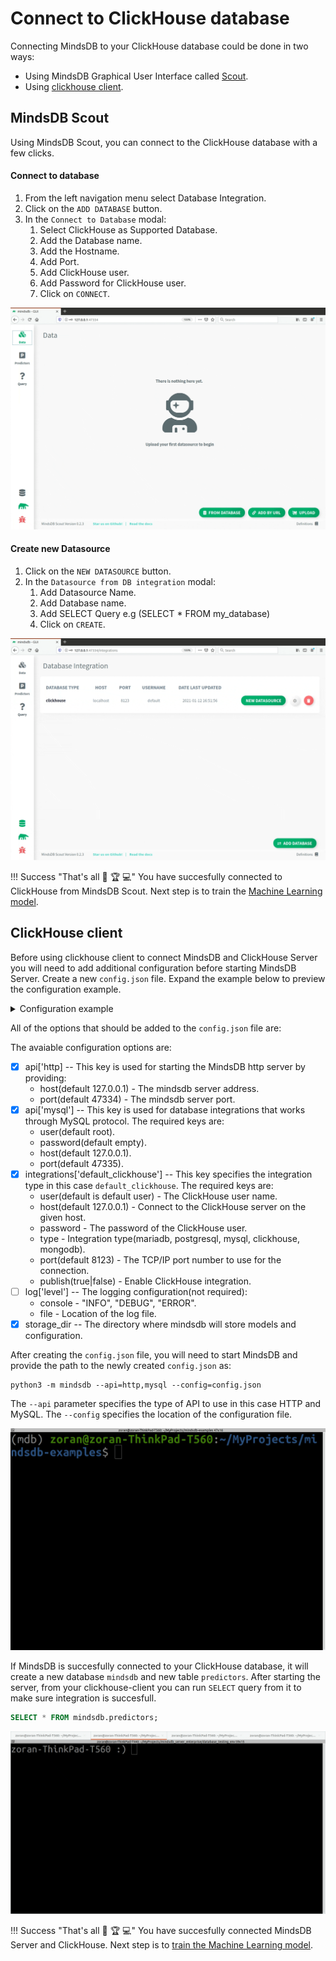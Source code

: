 # Connect to ClickHouse database

Connecting MindsDB to your ClickHouse database could be done in two ways:

* Using MindsDB Graphical User Interface called [Scout](#mindsdb-scout).
* Using [clickhouse client](#clickhouse-client).

## MindsDB Scout

Using MindsDB Scout, you can connect to the ClickHouse database with a few clicks.

#### Connect to database

1. From the left navigation menu select Database Integration.
2. Click on the `ADD DATABASE` button. 
3. In the `Connect to Database` modal:
    1. Select ClickHouse as Supported Database.
    2. Add the Database name.
    3. Add the Hostname.
    4. Add Port.
    5. Add ClickHouse user.
    6. Add Password for ClickHouse user.
    7. Click on `CONNECT`.


![Connect to ClickHouse](/assets/data/clickhouse.gif)

#### Create new Datasource

1. Click on the `NEW DATASOURCE` button.
2. In the `Datasource from DB integration` modal:
    1. Add Datasource Name.
    2. Add Database name.
    3. Add SELECT Query e.g (SELECT * FROM my_database)
    4. Click on `CREATE`.

![Create ClickHouse Datasource](/assets/data/clickhouse-ds.gif)

!!! Success "That's all :tada: :trophy:  :computer:"
    You have succesfully connected to ClickHouse from MindsDB Scout. Next step is to train the [Machine Learning model](/docs/model/train).

## ClickHouse client

Before using clickhouse client to connect MindsDB and ClickHouse Server you will need to add additional configuration before starting MindsDB Server. Create a new `config.json` file. Expand the example below to preview the configuration example.

<details class="success">
    <summary> Configuration example</summary>  
```json
{
    "api": {
        "http": {
            "host": "127.0.0.1",
            "port": "47334"
        },
        "mysql": {
            "host": "127.0.0.1",
            "password": "",
            "port": "47335",
            "user": "root"
        }
    },
    "config_version": "1.4",
    "debug": true,
    "integrations": {
        "default_clickhouse": {
            "database": "default",
            "published": true,
            "type": "clickhouse",
            "host": "localhost",
            "password": "pass",
            "port": 8123,
            "user": "default"
        }
    },
    "log": {
        "level": {
            "console": "DEBUG",
            "file": "INFO"
        }
    },
    "storage_dir": "/storage"
}
```        
</details> 

All of the options that should be added to the `config.json` file are:

The avaiable configuration options are:

* [x] api['http] -- This key is used for starting the MindsDB http server by providing:
    * host(default 127.0.0.1) - The mindsdb server address.
    * port(default 47334) - The mindsdb server port.
* [x] api['mysql'] -- This key is used for database integrations that works through MySQL protocol. The required keys are:
    * user(default root).
    * password(default empty).
    * host(default 127.0.0.1).
    * port(default 47335).
* [x] integrations['default_clickhouse'] -- This key specifies the integration type in this case `default_clickhouse`. The required keys are:
    * user(default is default user) - The ClickHouse user name.
    * host(default 127.0.0.1) - Connect to the ClickHouse server on the given host. 
    * password - The password of the ClickHouse user. 
    * type - Integration type(mariadb, postgresql, mysql, clickhouse, mongodb).
    * port(default 8123) - The TCP/IP port number to use for the connection. 
    * publish(true|false) - Enable ClickHouse integration.
* [ ] log['level'] -- The logging configuration(not required):
    * console - "INFO", "DEBUG", "ERROR".
    * file - Location of the log file.
* [x] storage_dir -- The directory where mindsdb will store models and configuration.

After creating the `config.json` file, you will need to start MindsDB and provide the path to the newly created `config.json` as:

```
python3 -m mindsdb --api=http,mysql --config=config.json
```

The `--api` parameter specifies the type of API to use in this case HTTP and MySQL. The `--config` specifies the location of the configuration file.

![Start MindsDB with config](/assets/data/start-config.gif)

If MindsDB is succesfully connected to your ClickHouse database, it will create a new database `mindsdb` and new table `predictors`.
After starting the server, from your clickhouse-client you can run `SELECT` query from it to make sure integration is succesfull.

```sql
SELECT * FROM mindsdb.predictors;
```

![SELECT from MindsDB predictors table](/assets/data/clickhouse-select.gif)

!!! Success "That's all :tada: :trophy:  :computer:"
    You have succesfully connected MindsDB Server and ClickHouse. Next step is to [train the Machine Learning model](/docs/model/clickhouse).